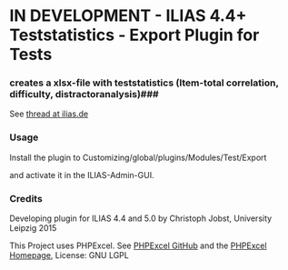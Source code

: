 # IN DEVELOPMENT - ILIAS 4.4+ Teststatistics - Export Plugin for Tests #

###  creates a xlsx-file with teststatistics (Item-total correlation, difficulty, distractoranalysis)###
 
 See [thread at ilias.de](http://www.ilias.de/docu/goto_docu_frm_2528_3388.html)
 
### Usage ###

Install the plugin to
 Customizing/global/plugins/Modules/Test/Export

and activate it in the ILIAS-Admin-GUI.

### Credits ###
 Developing plugin for ILIAS 4.4 and 5.0 by Christoph Jobst, University Leipzig 2015
 
 This Project uses PHPExcel. See [PHPExcel GitHub](https://github.com/PHPOffice/PHPExcel) and the [PHPExcel Homepage](https://phpexcel.codeplex.com/), License: GNU LGPL
 
